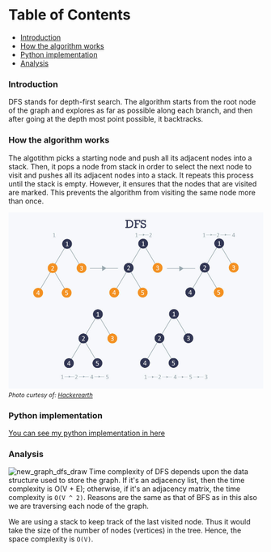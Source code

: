 # Table of Contents

- [Introduction](#introduction)
- [How the algorithm works](#how-the-algorithm-works)
- [Python implementation](#python-implementation)
- [Analysis](#analysis)

### Introduction

DFS stands for depth-first search. The algorithm starts from the root node of the graph and explores as far as possible along each branch, and then after going at the depth most point possible, it backtracks.

### How the algorithm works
The algotithm picks a starting node and push all its adjacent nodes into a stack.
Then, it pops a node from stack in order to select the next node to visit and pushes all its adjacent nodes into a stack.
It repeats this process until the stack is empty. 
However, it ensures that the nodes that are visited are marked. This prevents the algorithm from visiting the same node more than once.

![graph_dfs](graph_dfs.jpeg)
<small>_Photo curtesy of: [Hackerearth](https://www.hackerearth.com/practice/algorithms/graphs/depth-first-search/tutorial/)_</small>

### Python implementation

[You can see my python implementation in here](./graph_dfs.py)

### Analysis
![new_graph_dfs_draw](./new_graph_dfs_draw.png)
Time complexity of DFS depends upon the data structure used to store the graph. If it's an adjacency list, then the time complexity is O(V + E); 
otherwise, if it's an adjacency matrix, the time complexity is `O(V ^ 2)`.
Reasons are the same as that of BFS as in this also we are traversing each node of the graph.

We are using a stack to keep track of the last visited node. Thus it would take the size of the number of nodes (vertices) in the tree. Hence, the space complexity is `O(V)`.

